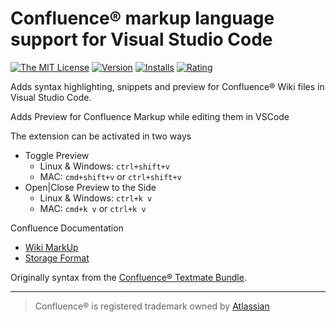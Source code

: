 # Confluence® markup language support for Visual Studio Code

[![The MIT License](https://img.shields.io/badge/license-MIT-brightgreen.svg?style=flat-square)](https://github.com/denco/vscode-confluence-markup/blob/master/LICENSE)
[![Version](https://vsmarketplacebadge.apphb.com/version-short/denco.confluence-markup.svg?style=flat-square)](https://marketplace.visualstudio.com/items?itemName=denco.confluence-markup)
[![Installs](https://vsmarketplacebadge.apphb.com/installs-short/denco.confluence-markup.svg?style=flat-square)](https://marketplace.visualstudio.com/items?itemName=denco.confluence-markup)
[![Rating](https://vsmarketplacebadge.apphb.com/rating-short/denco.confluence-markup.svg?style=flat-square)](https://marketplace.visualstudio.com/items?itemName=denco.confluence-markup)

Adds syntax highlighting, snippets and preview for Confluence® Wiki files in Visual Studio Code.

Adds Preview for Confluence Markup while editing them in VSCode

The extension can be activated in two ways

* Toggle Preview
  * Linux & Windows: `ctrl+shift+v`
  * MAC: `cmd+shift+v` or `ctrl+shift+v`
* Open|Close Preview to the Side
  * Linux & Windows: `ctrl+k v`
  * MAC: `cmd+k v` or `ctrl+k v`

Confluence Documentation

* [Wiki MarkUp](https://confluence.atlassian.com/doc/confluence-wiki-markup-251003035.html)
* [Storage Format](https://confluence.atlassian.com/doc/confluence-storage-format-790796544.html)

Originally syntax from the [Confluence® Textmate Bundle](https://github.com/alkemist/Confluence.tmbundle).

----

> Confluence® is registered trademark owned by [Atlassian](https://www.atlassian.com/)
